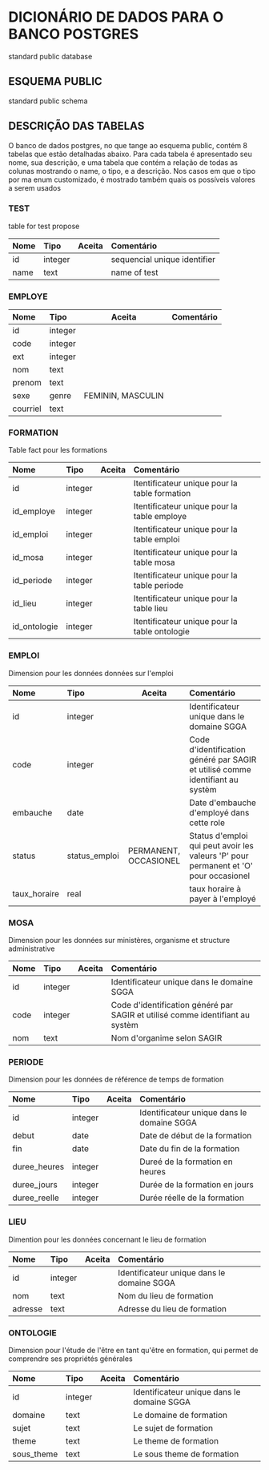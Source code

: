 # DICIONÁRIO DE DADOS PARA O BANCO POSTGRES

standard public database

## ESQUEMA PUBLIC
standard public schema

## DESCRIÇÃO DAS TABELAS
O banco de dados postgres, no que tange ao esquema public, contém 8 tabelas que estão detalhadas abaixo. Para cada tabela é apresentado seu nome, sua descrição, e uma tabela que contém a relação de todas as colunas mostrando o name, o tipo, e a descrição. Nos casos em que o tipo por ma enum customizado, é mostrado também quais os possíveis valores a serem usados

### TEST
table for test propose

| Nome | Tipo | Aceita | Comentário |
| :--- | :--- | :----: | :--- |
| id | integer |  | sequencial unique identifier |
| name | text |  | name of test |

### EMPLOYE


| Nome | Tipo | Aceita | Comentário |
| :--- | :--- | :----: | :--- |
| id | integer |  |  |
| code | integer |  |  |
| ext | integer |  |  |
| nom | text |  |  |
| prenom | text |  |  |
| sexe | genre | FEMININ, MASCULIN |  |
| courriel | text |  |  |

### FORMATION
Table fact pour les formations

| Nome | Tipo | Aceita | Comentário |
| :--- | :--- | :----: | :--- |
| id | integer |  | Itentificateur unique pour la table formation |
| id_employe | integer |  | Itentificateur unique pour la table employe |
| id_emploi | integer |  | Itentificateur unique pour la table emploi |
| id_mosa | integer |  | Itentificateur unique pour la table mosa |
| id_periode | integer |  | Itentificateur unique pour la table periode |
| id_lieu | integer |  | Itentificateur unique pour la table lieu |
| id_ontologie | integer |  | Itentificateur unique pour la table ontologie |

### EMPLOI
Dimension pour les données données sur l'emploi

| Nome | Tipo | Aceita | Comentário |
| :--- | :--- | :----: | :--- |
| id | integer |  | Identificateur unique dans le domaine SGGA |
| code | integer |  | Code d'identification généré par SAGIR et utilisé comme identifiant au systèm |
| embauche | date |  | Date d'embauche d'employé dans cette role |
| status | status_emploi | PERMANENT, OCCASIONEL | Status d'emploi qui peut avoir les valeurs 'P' pour permanent et 'O' pour occasionel |
| taux_horaire | real |  | taux horaire à payer à l'employé |

### MOSA
Dimension pour les données sur ministères, organisme et structure administrative

| Nome | Tipo | Aceita | Comentário |
| :--- | :--- | :----: | :--- |
| id | integer |  | Identificateur unique dans le domaine SGGA |
| code | integer |  | Code d'identification généré par SAGIR et utilisé comme identifiant au systèm |
| nom | text |  | Nom d'organime selon SAGIR |

### PERIODE
Dimension pour les données de référence de temps de formation

| Nome | Tipo | Aceita | Comentário |
| :--- | :--- | :----: | :--- |
| id | integer |  | Identificateur unique dans le domaine SGGA |
| debut | date |  | Date de début de la formation |
| fin | date |  | Date du fin de la formation |
| duree_heures | integer |  | Dureé de la formation en heures |
| duree_jours | integer |  | Durée de la formation en jours |
| duree_reelle | integer |  | Durée réelle de la formation |

### LIEU
Dimention pour les données concernant le lieu de formation

| Nome | Tipo | Aceita | Comentário |
| :--- | :--- | :----: | :--- |
| id | integer |  | Identificateur unique dans le domaine SGGA |
| nom | text |  | Nom du lieu de formation |
| adresse | text |  | Adresse du lieu de formation |

### ONTOLOGIE
Dimension pour l'étude de l'être en tant qu'être en formation, qui permet de comprendre ses propriétés générales

| Nome | Tipo | Aceita | Comentário |
| :--- | :--- | :----: | :--- |
| id | integer |  | Identificateur unique dans le domaine SGGA |
| domaine | text |  | Le domaine de formation |
| sujet | text |  | Le sujet de formation |
| theme | text |  | Le theme de formation |
| sous_theme | text |  | Le sous theme de formation |

